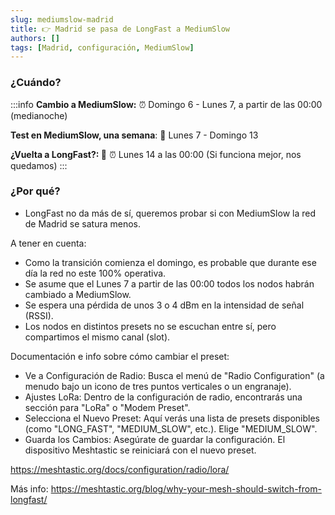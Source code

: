 ```yaml
---
slug: mediumslow-madrid
title: 👉 Madrid se pasa de LongFast a MediumSlow
authors: []
tags: [Madrid, configuración, MediumSlow]
---
```


### ¿Cuándo?
:::info
**Cambio a MediumSlow:**
⏰ Domingo 6 - Lunes 7, a partir de las 00:00 (medianoche)


**Test en MediumSlow, una semana**: 
📅 Lunes 7 - Domingo 13

**¿Vuelta a LongFast?: 🤔**
⏰ Lunes 14 a las 00:00
(Si funciona mejor, nos quedamos)
:::

### ¿Por qué?
 * LongFast no da más de sí, queremos probar si con MediumSlow la red de Madrid se satura menos.

A tener en cuenta:
 * Como la transición comienza el domingo, es probable que durante ese día la red no este 100% operativa.
 * Se asume que el Lunes 7 a partir de las 00:00 todos los nodos habrán cambiado a MediumSlow.
 * Se espera una pérdida de unos 3 o 4 dBm en la intensidad de señal (RSSI).
 * Los nodos en distintos presets no se escuchan entre sí, pero compartimos el mismo canal (slot).

Documentación e info sobre cómo cambiar el preset:

* Ve a Configuración de Radio: Busca el menú de "Radio Configuration" (a menudo bajo un icono de tres puntos verticales o un engranaje).
* Ajustes LoRa: Dentro de la configuración de radio, encontrarás una sección para "LoRa" o "Modem Preset".
* Selecciona el Nuevo Preset: Aquí verás una lista de presets disponibles (como "LONG_FAST", "MEDIUM_SLOW", etc.). Elige "MEDIUM_SLOW".
* Guarda los Cambios: Asegúrate de guardar la configuración. El dispositivo Meshtastic se reiniciará con el nuevo preset.

https://meshtastic.org/docs/configuration/radio/lora/

Más info:
https://meshtastic.org/blog/why-your-mesh-should-switch-from-longfast/
